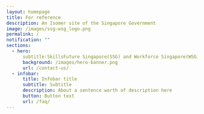 ```yaml
---
layout: homepage
title: For reference
description: An Isomer site of the Singapore Government
image: /images/ssg-wsg_logo.png
permalink: /
notification: ""
sections:
  - hero:
      subtitle:SkillsFuture Singapore(SSG) and Workforce Singapore(WSG) have refreshed and launched our respective websites to provide better user experience, and to allow you to find relevant info
      background: /images/hero-banner.png
      url: /contact-us/
  - infobar:
      title: Infobar title
      subtitle: Subtitle
      description: About a sentence worth of description here
      button: Button text
      url: /faq/
---
```

